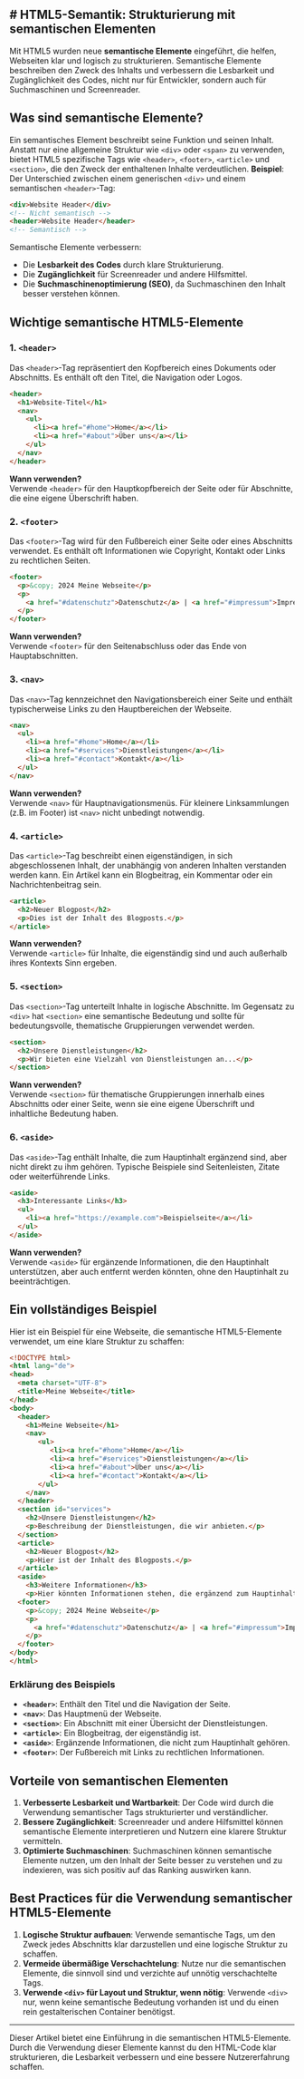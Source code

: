 ## # HTML5-Semantik: Strukturierung mit semantischen Elementen

Mit HTML5 wurden neue **semantische Elemente** eingeführt, die helfen, Webseiten klar und logisch zu strukturieren. Semantische Elemente beschreiben den Zweck des Inhalts und verbessern die Lesbarkeit und Zugänglichkeit des Codes, nicht nur für Entwickler, sondern auch für Suchmaschinen und Screenreader.
## Was sind semantische Elemente?
Ein semantisches Element beschreibt seine Funktion und seinen Inhalt. Anstatt nur eine allgemeine Struktur wie `<div>` oder `<span>` zu verwenden, bietet HTML5 spezifische Tags wie `<header>`, `<footer>`, `<article>` und `<section>`, die den Zweck der enthaltenen Inhalte verdeutlichen.
**Beispiel**: Der Unterschied zwischen einem generischen `<div>` und einem semantischen `<header>`-Tag:
```html
<div>Website Header</div>
<!-- Nicht semantisch -->
<header>Website Header</header>
<!-- Semantisch -->
```
Semantische Elemente verbessern:
- Die **Lesbarkeit des Codes** durch klare Strukturierung.
- Die **Zugänglichkeit** für Screenreader und andere Hilfsmittel.
- Die **Suchmaschinenoptimierung (SEO)**, da Suchmaschinen den Inhalt besser verstehen können.
## Wichtige semantische HTML5-Elemente
### 1. `<header>`
Das `<header>`-Tag repräsentiert den Kopfbereich eines Dokuments oder Abschnitts. Es enthält oft den Titel, die Navigation oder Logos.
```html
<header>
  <h1>Website-Titel</h1>
  <nav>
    <ul>
      <li><a href="#home">Home</a></li>
      <li><a href="#about">Über uns</a></li>
    </ul>
  </nav>
</header>
```
**Wann verwenden?**  
Verwende `<header>` für den Hauptkopfbereich der Seite oder für Abschnitte, die eine eigene Überschrift haben.
### 2. `<footer>`
Das `<footer>`-Tag wird für den Fußbereich einer Seite oder eines Abschnitts verwendet. Es enthält oft Informationen wie Copyright, Kontakt oder Links zu rechtlichen Seiten.
```html
<footer>
  <p>&copy; 2024 Meine Webseite</p>
  <p>
    <a href="#datenschutz">Datenschutz</a> | <a href="#impressum">Impressum</a>
  </p>
</footer>
```
**Wann verwenden?**  
Verwende `<footer>` für den Seitenabschluss oder das Ende von Hauptabschnitten.
### 3. `<nav>`
Das `<nav>`-Tag kennzeichnet den Navigationsbereich einer Seite und enthält typischerweise Links zu den Hauptbereichen der Webseite.
```html
<nav>
  <ul>
    <li><a href="#home">Home</a></li>
    <li><a href="#services">Dienstleistungen</a></li>
    <li><a href="#contact">Kontakt</a></li>
  </ul>
</nav>
```
**Wann verwenden?**  
Verwende `<nav>` für Hauptnavigationsmenüs. Für kleinere Linksammlungen (z.B. im Footer) ist `<nav>` nicht unbedingt notwendig.
### 4. `<article>`
Das `<article>`-Tag beschreibt einen eigenständigen, in sich abgeschlossenen Inhalt, der unabhängig von anderen Inhalten verstanden werden kann. Ein Artikel kann ein Blogbeitrag, ein Kommentar oder ein Nachrichtenbeitrag sein.
```html
<article>
  <h2>Neuer Blogpost</h2>
  <p>Dies ist der Inhalt des Blogposts.</p>
</article>
```
**Wann verwenden?**  
Verwende `<article>` für Inhalte, die eigenständig sind und auch außerhalb ihres Kontexts Sinn ergeben.
### 5. `<section>`
Das `<section>`-Tag unterteilt Inhalte in logische Abschnitte. Im Gegensatz zu `<div>` hat `<section>` eine semantische Bedeutung und sollte für bedeutungsvolle, thematische Gruppierungen verwendet werden.
```html
<section>
  <h2>Unsere Dienstleistungen</h2>
  <p>Wir bieten eine Vielzahl von Dienstleistungen an...</p>
</section>
```
**Wann verwenden?**  
Verwende `<section>` für thematische Gruppierungen innerhalb eines Abschnitts oder einer Seite, wenn sie eine eigene Überschrift und inhaltliche Bedeutung haben.
### 6. `<aside>`
Das `<aside>`-Tag enthält Inhalte, die zum Hauptinhalt ergänzend sind, aber nicht direkt zu ihm gehören. Typische Beispiele sind Seitenleisten, Zitate oder weiterführende Links.
```html
<aside>
  <h3>Interessante Links</h3>
  <ul>
    <li><a href="https://example.com">Beispielseite</a></li>
  </ul>
</aside>
```
**Wann verwenden?**  
Verwende `<aside>` für ergänzende Informationen, die den Hauptinhalt unterstützen, aber auch entfernt werden könnten, ohne den Hauptinhalt zu beeinträchtigen.
## Ein vollständiges Beispiel
Hier ist ein Beispiel für eine Webseite, die semantische HTML5-Elemente verwendet, um eine klare Struktur zu schaffen:
```html
<!DOCTYPE html>
<html lang="de">
<head>
  <meta charset="UTF-8">
  <title>Meine Webseite</title>
</head>
<body>
  <header>
    <h1>Meine Webseite</h1>
    <nav>
       <ul>
          <li><a href="#home">Home</a></li>
          <li><a href="#services">Dienstleistungen</a></li>
          <li><a href="#about">Über uns</a></li>
          <li><a href="#contact">Kontakt</a></li>
       </ul>
    </nav>
  </header>
  <section id="services">
    <h2>Unsere Dienstleistungen</h2>
    <p>Beschreibung der Dienstleistungen, die wir anbieten.</p>
  </section>
  <article>
    <h2>Neuer Blogpost</h2>
    <p>Hier ist der Inhalt des Blogposts.</p>
  </article>
  <aside>
    <h3>Weitere Informationen</h3>
    <p>Hier könnten Informationen stehen, die ergänzend zum Hauptinhalt sind.</p>    </aside>
  <footer>
    <p>&copy; 2024 Meine Webseite</p>
    <p>
      <a href="#datenschutz">Datenschutz</a> | <a href="#impressum">Impressum</a>
    </p>
  </footer>
</body>
</html>
```
### Erklärung des Beispiels
- **`<header>`**: Enthält den Titel und die Navigation der Seite.
- **`<nav>`**: Das Hauptmenü der Webseite.
- **`<section>`**: Ein Abschnitt mit einer Übersicht der Dienstleistungen.
- **`<article>`**: Ein Blogbeitrag, der eigenständig ist.
- **`<aside>`**: Ergänzende Informationen, die nicht zum Hauptinhalt gehören.
- **`<footer>`**: Der Fußbereich mit Links zu rechtlichen Informationen.
## Vorteile von semantischen Elementen
1. **Verbesserte Lesbarkeit und Wartbarkeit**: Der Code wird durch die Verwendung semantischer Tags strukturierter und verständlicher.
2. **Bessere Zugänglichkeit**: Screenreader und andere Hilfsmittel können semantische Elemente interpretieren und Nutzern eine klarere Struktur vermitteln.
3. **Optimierte Suchmaschinen**: Suchmaschinen können semantische Elemente nutzen, um den Inhalt der Seite besser zu verstehen und zu indexieren, was sich positiv auf das Ranking auswirken kann.
## Best Practices für die Verwendung semantischer HTML5-Elemente
1. **Logische Struktur aufbauen**: Verwende semantische Tags, um den Zweck jedes Abschnitts klar darzustellen und eine logische Struktur zu schaffen.
2. **Vermeide übermäßige Verschachtelung**: Nutze nur die semantischen Elemente, die sinnvoll sind und verzichte auf unnötig verschachtelte Tags.
3. **Verwende `<div>` für Layout und Struktur, wenn nötig**: Verwende `<div>` nur, wenn keine semantische Bedeutung vorhanden ist und du einen rein gestalterischen Container benötigst.

---

Dieser Artikel bietet eine Einführung in die semantischen HTML5-Elemente. Durch die Verwendung dieser Elemente kannst du den HTML-Code klar strukturieren, die Lesbarkeit verbessern und eine bessere Nutzererfahrung schaffen.